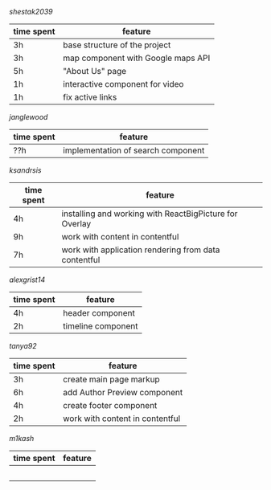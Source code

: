 *shestak2039*

| time spent | feature |
|-------------|-------------|
| 3h | base structure of the project|
| 3h | map component with Google maps API |
| 5h | "About Us" page|
| 1h | interactive component for video| 
| 1h | fix active links| 

*janglewood*

| time spent | feature |
|-------------|-------------|
| ??h | implementation of search component|

*ksandrsis*

| time spent | feature |
|-------------|-------------|
| 4h | installing and working with ReactBigPicture for Overlay|
| 9h | work with content in contentful|
| 7h | work with application rendering from data contentful|

*alexgrist14*

| time spent | feature |
|-------------|-------------|
| 4h | header component|
| 2h | timeline component|

*tanya92*

| time spent | feature |
|-------------|-------------|
| 3h | create main page markup|
| 6h | add Author Preview component|
| 4h | create footer component|
| 2h | work with content in contentful|

*m1kash*

| time spent | feature |
|-------------|-------------|
| | |
| | |
| | |
| | | 
| | | 
